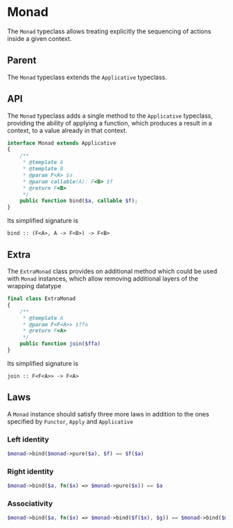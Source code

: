 # Monad

The `Monad` typeclass allows treating explicitly the sequencing of actions inside a given context.

## Parent

The `Monad` typeclass extends the `Applicative` typeclass.

## API

The `Monad` typeclass adds a single method to the `Applicative` typeclass, providing the ability of applying a function,
which produces a result in a context, to a value already in that context.

```php
interface Monad extends Applicative
{
    /**
     * @template A
     * @template B
     * @param F<A> $a
     * @param callable(A): F<B> $f
     * @return F<B>
     */
    public function bind($a, callable $f);
}
```

Its simplified signature is

```
bind :: (F<A>, A -> F<B>) -> F<B>
```

## Extra

The `ExtraMonad` class provides on additional method which could be used with `Monad` instances, which allow removing
additional layers of the wrapping datatype

```php
final class ExtraMonad
{
    /**
     * @template A
     * @param F<F<A>> $ffa
     * @return F<A>
     */
    public function join($ffa)
}
```

Its simplified signature is

```
join :: F<F<A>> -> F<A>
```

## Laws

A `Monad` instance should satisfy three more laws in addition to the ones specified by `Functor`, `Apply` and
`Applicative`

### Left identity

```php
$monad->bind($monad->pure($a), $f) == $f($a)
```

### Right identity

```php
$monad->bind($a, fn($x) => $monad->pure($x)) == $a
```

### Associativity

```php
$monad->bind($a, fn($x) => $monad->bind($f($x), $g)) == $monad->bind($monad->bind($a, $g), $g)
```
